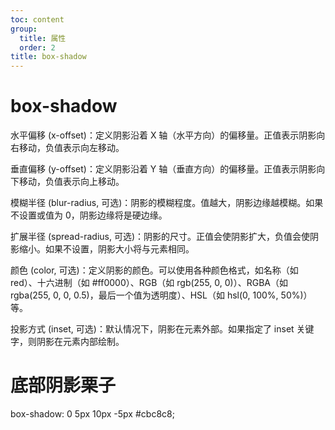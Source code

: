 ```yaml
---
toc: content
group:
  title: 属性
  order: 2
title: box-shadow
---
```


# box-shadow

水平偏移 (x-offset)：定义阴影沿着 X 轴（水平方向）的偏移量。正值表示阴影向右移动，负值表示向左移动。

垂直偏移 (y-offset)：定义阴影沿着 Y 轴（垂直方向）的偏移量。正值表示阴影向下移动，负值表示向上移动。

模糊半径 (blur-radius, 可选)：阴影的模糊程度。值越大，阴影边缘越模糊。如果不设置或值为 0，阴影边缘将是硬边缘。

扩展半径 (spread-radius, 可选)：阴影的尺寸。正值会使阴影扩大，负值会使阴影缩小。如果不设置，阴影大小将与元素相同。

颜色 (color, 可选)：定义阴影的颜色。可以使用各种颜色格式，如名称（如 red）、十六进制（如 #ff0000）、RGB（如 rgb(255, 0, 0)）、RGBA（如 rgba(255, 0, 0, 0.5)，最后一个值为透明度）、HSL（如 hsl(0, 100%, 50%)）等。

投影方式 (inset, 可选)：默认情况下，阴影在元素外部。如果指定了 inset 关键字，则阴影在元素内部绘制。

# 底部阴影栗子

box-shadow: 0 5px 10px -5px #cbc8c8;
